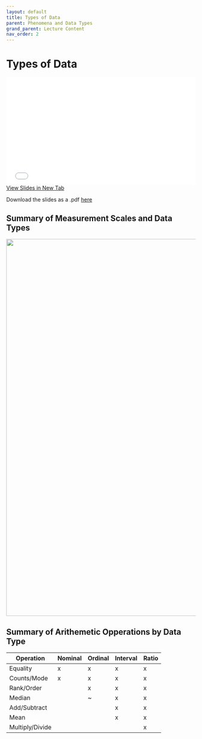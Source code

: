 ```yaml
---
layout: default
title: Types of Data
parent: Phenomena and Data Types
grand_parent: Lecture Content
nav_order: 2
---
```


# Types of Data
<!-- 
Within the context of a Geographic Information System, each piece of information pertaining to a phenomena can be referred to as an **Attribute**.  An phenomena can have many different attributes associated with it, but each attribute can broadly be said to address one of three questions: **What**, **When**, or **Where**?

Attributes that describe *where* are known as **Spatial Data** while all other attributes are **Non-Spatial Data**.  All data, spatial and non-spatial, can broadly be classified as either **qualitative** or **quantitative**.  These data types fundamentally different and are therefore measured on fundamentally different scales. The types of analysis we can conduct with qualitative data are more limited than quantitative data, but that does not necessarily mean quantitative data are “better” than qualitative.
 -->
<div style="overflow: hidden;
  padding-top: 56.25%;
  position: relative">
  <iframe src="content/DataTypes.html" title="Processes" scrolling="no" frameborder="0"
    style="border: 0;
   height: 100%;
   left: 0;
   position: absolute;
   top: 0;
   width: 100%;">
   <p>Your browser does not support iframes.</p>
 </iframe>
</div>
<a href="content/DataTypes.html" target="_blank">View Slides in New Tab</a>


Download the slides as a .pdf [here](https://raw.githubusercontent.com/June-Skeeter/Module1_GEOS270/main/docs/content/DataTypes.pdf)


## Summary of Measurement Scales and Data Types

<img src="content/images/03-data-types.png" width="1000">

## Summary of Arithemetic Opperations by Data Type

|   Operation   |Nominal|Ordinal|Interval|Ratio|
|---------------|-------|-------|--------|-----|
|Equality       |x      |x      |x       |x    |
|Counts/Mode    |x      |x      |x       |x    |
|Rank/Order     |       |x      |x       |x    |
|Median         |       |~      |x       |x    |
|Add/Subtract   |       |       |x       |x    |
|Mean           |       |       |x       |x    |
|Multiply/Divide|       |       |        |x    |

<!-- <img src="content/images/scale_1.png" alt="hi" class="inline"/> -->
